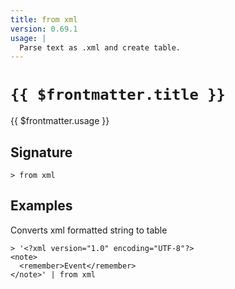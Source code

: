 ```yaml
---
title: from xml
version: 0.69.1
usage: |
  Parse text as .xml and create table.
---
```


# <code>{{ $frontmatter.title }}</code>

<div style='white-space: pre-wrap;'>{{ $frontmatter.usage }}</div>

## Signature

```> from xml ```

## Examples

Converts xml formatted string to table
```shell
> '<?xml version="1.0" encoding="UTF-8"?>
<note>
  <remember>Event</remember>
</note>' | from xml
```

